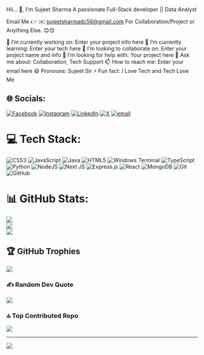 Hii... 👋, I'm Sujeet Sharma 
A passionate Full-Stack developer  || Data Analyst

Email Me 👉 ✉️ sujeetsharmadc56@gmail.com For Collaboration/Project or Anything Else. 😊😊

🔭 I’m currently working on: Enter your project info here
🌱 I’m currently learning: Enter your tech here
👯 I’m looking to collaborate on: Enter your project name and info
🤔 I’m looking for help with: Your project here
💬 Ask me about: Collaboration, Tech Support
📫 How to reach me: Enter your email here
😄 Pronouns: Sujeet Sir
⚡ Fun fact: I Love Tech and Tech Love Me

## 🌐 Socials:
[![Facebook](https://img.shields.io/badge/Facebook-%231877F2.svg?logo=Facebook&logoColor=white)](https://facebook.com/profile.php?id=100084628323690) [![Instagram](https://img.shields.io/badge/Instagram-%23E4405F.svg?logo=Instagram&logoColor=white)](https://instagram.com/sujeetshar14921) [![LinkedIn](https://img.shields.io/badge/LinkedIn-%230077B5.svg?logo=linkedin&logoColor=white)](https://linkedin.com/in/sujeet-sharma-13090326b) [![X](https://img.shields.io/badge/X-black.svg?logo=X&logoColor=white)](https://x.com/@sujeetshar14921) [![email](https://img.shields.io/badge/Email-D14836?logo=gmail&logoColor=white)](mailto:sujeetsharmadc56@gmal.com) 

# 💻 Tech Stack:
![CSS3](https://img.shields.io/badge/css3-%231572B6.svg?style=for-the-badge&logo=css3&logoColor=white) ![JavaScript](https://img.shields.io/badge/javascript-%23323330.svg?style=for-the-badge&logo=javascript&logoColor=%23F7DF1E) ![Java](https://img.shields.io/badge/java-%23ED8B00.svg?style=for-the-badge&logo=openjdk&logoColor=white) ![HTML5](https://img.shields.io/badge/html5-%23E34F26.svg?style=for-the-badge&logo=html5&logoColor=white) ![Windows Terminal](https://img.shields.io/badge/Windows%20Terminal-%234D4D4D.svg?style=for-the-badge&logo=windows-terminal&logoColor=white) ![TypeScript](https://img.shields.io/badge/typescript-%23007ACC.svg?style=for-the-badge&logo=typescript&logoColor=white) ![Python](https://img.shields.io/badge/python-3670A0?style=for-the-badge&logo=python&logoColor=ffdd54) ![NodeJS](https://img.shields.io/badge/node.js-6DA55F?style=for-the-badge&logo=node.js&logoColor=white) ![Next JS](https://img.shields.io/badge/Next-black?style=for-the-badge&logo=next.js&logoColor=white) ![Express.js](https://img.shields.io/badge/express.js-%23404d59.svg?style=for-the-badge&logo=express&logoColor=%2361DAFB) ![React](https://img.shields.io/badge/react-%2320232a.svg?style=for-the-badge&logo=react&logoColor=%2361DAFB) ![MongoDB](https://img.shields.io/badge/MongoDB-%234ea94b.svg?style=for-the-badge&logo=mongodb&logoColor=white) ![Git](https://img.shields.io/badge/git-%23F05033.svg?style=for-the-badge&logo=git&logoColor=white) ![GitHub](https://img.shields.io/badge/github-%23121011.svg?style=for-the-badge&logo=github&logoColor=white)
# 📊 GitHub Stats:
![](https://github-readme-stats.vercel.app/api?username=sujeetshar14921&theme=dark&hide_border=false&include_all_commits=true&count_private=false)<br/>
![](https://nirzak-streak-stats.vercel.app/?user=sujeetshar14921&theme=dark&hide_border=false)<br/>
![](https://github-readme-stats.vercel.app/api/top-langs/?username=sujeetshar14921&theme=dark&hide_border=false&include_all_commits=true&count_private=false&layout=compact)

## 🏆 GitHub Trophies
![](https://github-profile-trophy.vercel.app/?username=sujeetshar14921&theme=radical&no-frame=false&no-bg=true&margin-w=4)

### ✍️ Random Dev Quote
![](https://quotes-github-readme.vercel.app/api?type=horizontal&theme=radical)

### 🔝 Top Contributed Repo
![](https://github-contributor-stats.vercel.app/api?username=sujeetshar14921&limit=5&theme=dark&combine_all_yearly_contributions=true)

---
[![](https://visitcount.itsvg.in/api?id=sujeetshar14921&icon=0&color=0)](https://visitcount.itsvg.in)

<!-- Proudly created with GPRM ( https://gprm.itsvg.in ) -->
